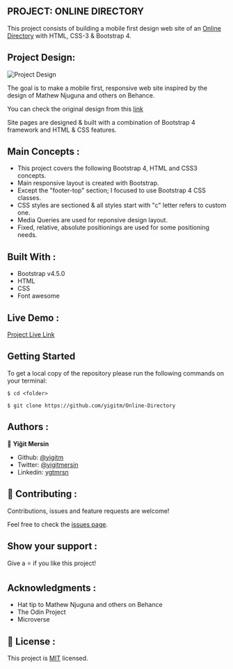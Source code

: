 ## PROJECT: ONLINE DIRECTORY

This project consists of building a mobile first design web site of an [Online Directory](https://yigitm.github.io/Online-Directory/search-result.html) with HTML, CSS-3 & Bootstrap 4.

## Project Design:

![Project Design](images/responsive-design.svg)

The goal is to make a mobile first, responsive web site inspired by the design of Mathew Njuguna and others on Behance.

You can check the original design from this [link](https://www.behance.net/gallery/25563385/PatashuleKE)

Site pages are designed & built with a combination of Bootstrap 4 framework and HTML & CSS features.

## Main Concepts :

- This project covers the following Bootstrap 4, HTML and CSS3 concepts.
- Main responsive layout is created with Bootstrap.
- Except the "footer-top" section; I focused to use Bootstrap 4 CSS classes.
- CSS styles are sectioned & all styles start with "c" letter refers to custom one.
- Media Queries are used for reponsive design layout.
- Fixed, relative, absolute positionings are used for some positioning needs.

## Built With :

- Bootstrap v4.5.0
- HTML
- CSS
- Font awesome

## Live Demo :

[Project Live Link](https://yigitm.github.io/Online-Directory/)

## Getting Started

To get a local copy of the repository please run the following commands on your terminal:

```
$ cd <folder>
```

```
$ git clone https://github.com/yigitm/Online-Directory
```

## Authors :

👤 **Yiğit Mersin**

- Github: [@yigitm](https://github.com/yigitm)
- Twitter: [@yigitmersin](https://twitter.com/ygtmrsn)
- Linkedin: [ygtmrsn](https://www.linkedin.com/in/yigitmersin)

## 🤝 Contributing :

Contributions, issues and feature requests are welcome!

Feel free to check the [issues page](https://github.com/yigitm/Newsweek/issues).

## Show your support :

Give a ⭐️ if you like this project!

## Acknowledgments :

- Hat tip to Mathew Njuguna and others on Behance
- The Odin Project
- Microverse

## 📝 License :

This project is [MIT](https://github.com/yigitm) licensed.
